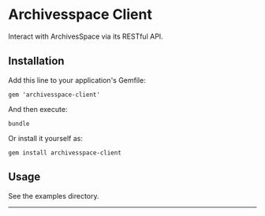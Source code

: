 Archivesspace Client
====================

Interact with ArchivesSpace via its RESTful API.

Installation
------------

Add this line to your application's Gemfile:

```
gem 'archivesspace-client'
```

And then execute:

```
bundle
```

Or install it yourself as:

```
gem install archivesspace-client
```

Usage
-----

See the examples directory.

---